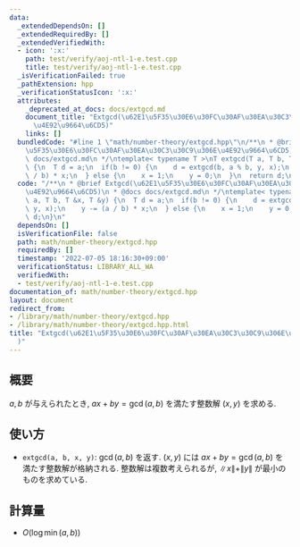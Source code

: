 ```yaml
---
data:
  _extendedDependsOn: []
  _extendedRequiredBy: []
  _extendedVerifiedWith:
  - icon: ':x:'
    path: test/verify/aoj-ntl-1-e.test.cpp
    title: test/verify/aoj-ntl-1-e.test.cpp
  _isVerificationFailed: true
  _pathExtension: hpp
  _verificationStatusIcon: ':x:'
  attributes:
    _deprecated_at_docs: docs/extgcd.md
    document_title: "Extgcd(\u62E1\u5F35\u30E6\u30FC\u30AF\u30EA\u30C3\u30C9\u306E\
      \u4E92\u9664\u6CD5)"
    links: []
  bundledCode: "#line 1 \"math/number-theory/extgcd.hpp\"\n/**\n * @brief Extgcd(\u62E1\
    \u5F35\u30E6\u30FC\u30AF\u30EA\u30C3\u30C9\u306E\u4E92\u9664\u6CD5)\n * @docs\
    \ docs/extgcd.md\n */\ntemplate< typename T >\nT extgcd(T a, T b, T &x, T &y)\
    \ {\n  T d = a;\n  if(b != 0) {\n    d = extgcd(b, a % b, y, x);\n    y -= (a\
    \ / b) * x;\n  } else {\n    x = 1;\n    y = 0;\n  }\n  return d;\n}\n"
  code: "/**\n * @brief Extgcd(\u62E1\u5F35\u30E6\u30FC\u30AF\u30EA\u30C3\u30C9\u306E\
    \u4E92\u9664\u6CD5)\n * @docs docs/extgcd.md\n */\ntemplate< typename T >\nT extgcd(T\
    \ a, T b, T &x, T &y) {\n  T d = a;\n  if(b != 0) {\n    d = extgcd(b, a % b,\
    \ y, x);\n    y -= (a / b) * x;\n  } else {\n    x = 1;\n    y = 0;\n  }\n  return\
    \ d;\n}\n"
  dependsOn: []
  isVerificationFile: false
  path: math/number-theory/extgcd.hpp
  requiredBy: []
  timestamp: '2022-07-05 18:16:30+09:00'
  verificationStatus: LIBRARY_ALL_WA
  verifiedWith:
  - test/verify/aoj-ntl-1-e.test.cpp
documentation_of: math/number-theory/extgcd.hpp
layout: document
redirect_from:
- /library/math/number-theory/extgcd.hpp
- /library/math/number-theory/extgcd.hpp.html
title: "Extgcd(\u62E1\u5F35\u30E6\u30FC\u30AF\u30EA\u30C3\u30C9\u306E\u4E92\u9664\u6CD5\
  )"
---
```

## 概要

$a, b$ が与えられたとき, $ax + by = \gcd(a, b)$ を満たす整数解 $(x, y)$ を求める.

## 使い方

* `extgcd(a, b, x, y)`: $\gcd(a, b)$ を返す. $(x, y)$ には $ax + by = \gcd(a, b)$ を満たす整数解が格納される. 整数解は複数考えられるが, $\|x\| + \|y\|$ が最小のものを求めている.

## 計算量

* $O(\log {\min(a, b)})$
